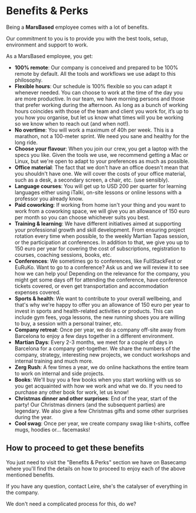 # Benefits & Perks

Being a __MarsBased__ employee comes with a lot of benefits.

Our commitment to you is to provide you with the best tools, setup, environment and support to work.

As a MarsBased employee, you get:

* __100% remote__: Our company is conceived and prepared to be 100% remote by default. All the tools and workflows we use adapt to this philosophy.
* __Flexible hours__: Our schedule is 100% flexible so you can adapt it whenever needed. You can choose to work at the time of the day you are more productive. In our team, we have morning persons and those that prefer working during the afternoon. As long as a bunch of working hours coincides with those of the team and client you work for, it’s up to you how you organise, but let us know what times will you be working so we know when to reach out (and when not!).
* __No overtime__: You will work a maximum of 40h per week. This is a marathon, not a 100-meter sprint. We need you sane and healthy for the long ride.
* __Choose your flavour__: When you join our crew, you get a laptop with the specs you like. Given the tools we use, we recommend getting a Mac or Linux, but we're open to adapt to your preferences as much as possible.
* __Office material__: The fact that we don't have an office doesn't mean that you shouldn't have one. We will cover the costs of your office material, such as a desk, a secondary screen, a chair, etc. (use sensibly).
* __Language courses__: You will get up to USD 200 per quarter for learning languages either using iTalki, on-site lessons or online lessons with a professor you already know.
* __Paid coworking__: If working from home isn't your thing and you want to work from a coworking space, we will give you an allowance of 150 euro per month so you can choose whichever suits you best.
* __Training & learning__: We have different initiatives aimed at supporting your professional growth and skill development. From ensuring project rotation every time when possible, to the weekly Martian Tapas session, or the participation at conferences. In addition to that, we give you up to 150 euro per year for covering the cost of subscriptions, registration to courses, coaching sessions, books, etc.
* __Conferences__: We sometimes go to conferences, like FullStackFest or EuRuKo. Want to go to a conference? Ask us and we will review it to see how we can help you! Depending on the relevance for the company, you might get some days off for attending the conference, have conference tickets covered, or even get transportation and accommodation expenses covered. 
* __Sports & health__: We want to contribute to your overall wellbeing, and that's why we're happy to offer you an allowance of 150 euro per year to invest in sports and health-related activities or products. This can include gym fees, yoga lessons, the new running shoes you are willing to buy, a session with a personal trainer, etc.
* __Company retreat__: Once per year, we do a company off-site away from Barcelona to enjoy a few days together in a different environment.
* __Martian Days__: Every 2-3 months, we meet for a couple of days in Barcelona for a company get-together. We share the numbers of the company, strategy, interesting new projects, we conduct workshops and internal training and much more.
* __Zerg Rush__: A few times a year, we do online hackathons the entire team to work on internal and side projects.
* __Books__: We'll buy you a few books when you start working with us so you get acquainted with how we work and what we do. If you need to purchase any other book for work, let us know!
* __Christmas dinner and other surprises__: End of the year, start of the party! Our Christmas dinners (and the subsequent parties) are legendary. We also give a few Christmas gifts and some other surprises during the year.
* __Cool swag__: Once per year, we create company swag like t-shirts, coffee mugs, hoodies or... facemasks!


## How to proceed to get these benefits

You just need to visit the "Benefits & Perks" section we have on Basecamp where you'll find the details on how to proceed to enjoy each of the above mentioned benefits.

If you have any question, contact Leire, she's the catalyser of everything in the company.

We don't need a complicated process for this, do we?

